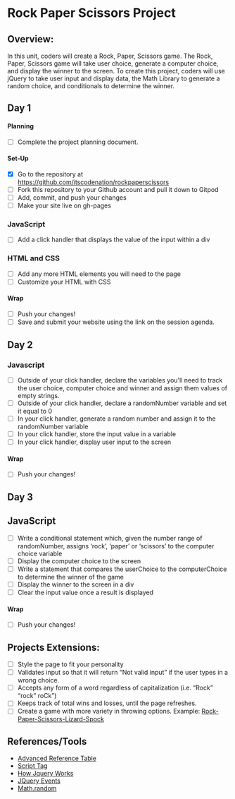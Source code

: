 # Rock Paper Scissors Project

## Overview:
In this unit, coders will create a Rock, Paper, Scissors game. The Rock, Paper, Scissors game will take user choice, generate a computer choice, and display the winner to the screen. To create this project, coders will use jQuery to take user input and display data, the Math Library to generate a random choice, and conditionals to determine the winner.

## Day 1

#### Planning
- [ ] Complete the project planning document.
#### Set-Up
- [x] Go to the repository at https://github.com/itscodenation/rockpaperscissors
- [ ] Fork this repository to your Github account and pull it down to Gitpod
- [ ] Add, commit, and push your changes
- [ ] Make your site live on gh-pages

### JavaScript
- [ ] Add a click handler that displays the value of the input within a div


### HTML and CSS
- [ ] Add any more HTML elements you will need to the page
- [ ] Customize your HTML with CSS

#### Wrap
- [ ] Push your changes!
- [ ] Save and submit your website using the link on the session agenda.

## Day 2

### Javascript

- [ ] Outside of your click handler, declare the variables you'll need to track the user choice, computer choice and winner and assign them values of empty strings.
- [ ] Outside of your click handler, declare a randomNumber variable and set it equal to 0
- [ ] In your click handler, generate a random number and assign it to the randomNumber variable
- [ ] In your click handler, store the input value in a variable
- [ ] In your click handler, display user input to the screen
#### Wrap
- [ ] Push your changes!

## Day 3

## JavaScript
- [ ] Write a conditional statement which, given the number range of randomNumber, assigns ‘rock’, ‘paper’ or ‘scissors’ to the computer choice  variable
- [ ] Display the computer choice to the screen
- [ ] Write a  statement that compares the userChoice to the computerChoice to determine the winner of the game
- [ ] Display the winner to the screen in a div
- [ ] Clear the input value once a result is displayed

#### Wrap
- [ ] Push your changes!

## Projects Extensions:
- [ ] Style the page to fit your personality
- [ ] Validates input so that it will return “Not valid input” if the user types in a wrong choice.
- [ ] Accepts any form of a word regardless of capitalization (i.e. “Rock” “rock” roCk”)
- [ ] Keeps track of total wins and losses, until the page refreshes.
- [ ] Create a game with more variety in throwing options. Example: [Rock-Paper-Scissors-Lizard-Spock](http://en.wikipedia.org/wiki/Rock-paper-scissors-lizard-Spock)

## References/Tools
* [Advanced Reference Table]()
* [Script Tag](http://javascript.crockford.com/script.html)
* [How Jquery Works](http://learn.jquery.com/about-jquery/how-jquery-works/)
* [JQuery Events](http://api.jquery.com/category/events/)
* [Math.random](https://developer.mozilla.org/en-US/docs/Web/JavaScript/Reference/Global_Objects/Math/random)
